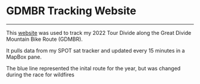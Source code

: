 # GDMBR Tracking Website
--------------------------------------------------
This [website](http://wardrush.pythonanywhere.com/) was used to track my 2022 Tour Divide along the Great Divide Mountain Bike Route (GDMBR). 

It pulls data from my SPOT sat tracker and updated every 15 minutes in a MapBox pane. 

The blue line represented the inital route for the year, but was changed during the race for wildfires
